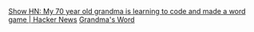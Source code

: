 
[Show HN: My 70 year old grandma is learning to code and made a word game | Hacker News](https://news.ycombinator.com/item?id=41217109)
[Grandma's Word](https://grandmasword.com/)
